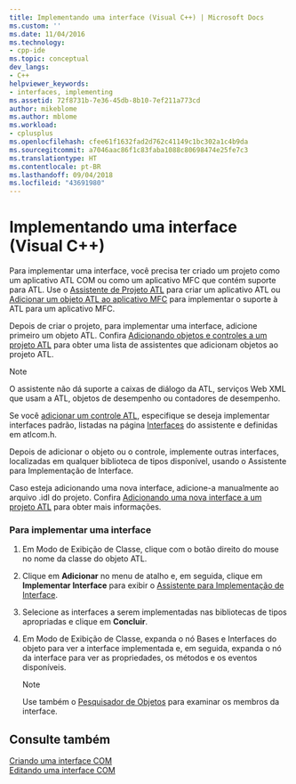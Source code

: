 ```yaml
---
title: Implementando uma interface (Visual C++) | Microsoft Docs
ms.custom: ''
ms.date: 11/04/2016
ms.technology:
- cpp-ide
ms.topic: conceptual
dev_langs:
- C++
helpviewer_keywords:
- interfaces, implementing
ms.assetid: 72f8731b-7e36-45db-8b10-7ef211a773cd
author: mikeblome
ms.author: mblome
ms.workload:
- cplusplus
ms.openlocfilehash: cfee61f1632fad2d762c41149c1bc302a1c4b9da
ms.sourcegitcommit: a7046aac86f1c83faba1088c80698474e25fe7c3
ms.translationtype: HT
ms.contentlocale: pt-BR
ms.lasthandoff: 09/04/2018
ms.locfileid: "43691980"
---
```

# <a name="implementing-an-interface-visual-c"></a>Implementando uma interface (Visual C++)
Para implementar uma interface, você precisa ter criado um projeto como um aplicativo ATL COM ou como um aplicativo MFC que contém suporte para ATL. Use o [Assistente de Projeto ATL](../atl/reference/atl-project-wizard.md) para criar um aplicativo ATL ou [Adicionar um objeto ATL ao aplicativo MFC](../mfc/reference/adding-atl-support-to-your-mfc-project.md) para implementar o suporte à ATL para um aplicativo MFC.  
  
 Depois de criar o projeto, para implementar uma interface, adicione primeiro um objeto ATL. Confira [Adicionando objetos e controles a um projeto ATL](../atl/reference/adding-objects-and-controls-to-an-atl-project.md) para obter uma lista de assistentes que adicionam objetos ao projeto ATL.  
  
> [!NOTE]
>  O assistente não dá suporte a caixas de diálogo da ATL, serviços Web XML que usam a ATL, objetos de desempenho ou contadores de desempenho.  
  
 Se você [adicionar um controle ATL](../atl/reference/adding-an-atl-control.md), especifique se deseja implementar interfaces padrão, listadas na página [Interfaces](../atl/reference/interfaces-atl-control-wizard.md) do assistente e definidas em atlcom.h.  
  
 Depois de adicionar o objeto ou o controle, implemente outras interfaces, localizadas em qualquer biblioteca de tipos disponível, usando o Assistente para Implementação de Interface.  
  
 Caso esteja adicionando uma nova interface, adicione-a manualmente ao arquivo .idl do projeto. Confira [Adicionando uma nova interface a um projeto ATL](../atl/reference/adding-a-new-interface-in-an-atl-project.md) para obter mais informações.  
  
### <a name="to-implement-an-interface"></a>Para implementar uma interface  
  
1.  Em Modo de Exibição de Classe, clique com o botão direito do mouse no nome da classe do objeto ATL.  
  
2.  Clique em **Adicionar** no menu de atalho e, em seguida, clique em **Implementar Interface** para exibir o [Assistente para Implementação de Interface](../ide/implement-interface-wizard.md).  
  
3.  Selecione as interfaces a serem implementadas nas bibliotecas de tipos apropriadas e clique em **Concluir**.  
  
4.  Em Modo de Exibição de Classe, expanda o nó Bases e Interfaces do objeto para ver a interface implementada e, em seguida, expanda o nó da interface para ver as propriedades, os métodos e os eventos disponíveis.  
  
    > [!NOTE]
    >  Use também o [Pesquisador de Objetos](/visualstudio/ide/viewing-the-structure-of-code) para examinar os membros da interface.  
  
## <a name="see-also"></a>Consulte também  
 [Criando uma interface COM](../ide/creating-a-com-interface-visual-cpp.md)   
 [Editando uma interface COM](../ide/editing-a-com-interface.md)